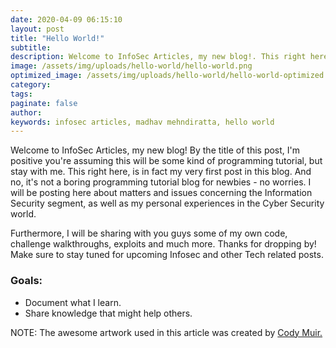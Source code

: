 ```yaml
---
date: 2020-04-09 06:15:10
layout: post
title: "Hello World!"
subtitle:
description: Welcome to InfoSec Articles, my new blog!. This right here, is in fact my very first post in this blog.
image: /assets/img/uploads/hello-world/hello-world.png
optimized_image: /assets/img/uploads/hello-world/hello-world-optimized.png
category:
tags:
paginate: false
author:
keywords: infosec articles, madhav mehndiratta, hello world
---
```


Welcome to InfoSec Articles, my new blog! By the title of this post, I'm positive you're assuming this will be some kind of programming tutorial, but stay with me. This right here, is in fact my very first post in this blog. And no, it's not a boring programming tutorial blog for newbies - no worries. I will be posting here about matters and issues concerning the Information Security segment, as well as my personal experiences in the Cyber Security world.

Furthermore, I will be sharing with you guys some of my own code, challenge walkthroughs, exploits and much more. Thanks for dropping by! Make sure to stay tuned for upcoming Infosec and other Tech related posts.

### Goals: 

- Document what I learn.
- Share knowledge that might help others.

NOTE: The awesome artwork used in this article was created by <a href="https://dribbble.com/magicmuir">Cody Muir.</a>